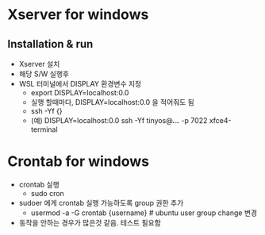 # Xserver for windows
## Installation & run
- Xserver 설치
- 해당 S/W 실행후
- WSL 터미널에서 DISPLAY 환경변수 지정
  - export DISPLAY=localhost:0.0
  - 실행 할때마다, DISPLAY=localhost:0.0 을 적어줘도 됨
  - ssh -Yf {}
  - (예) DISPLAY=localhost:0.0 ssh -Yf tinyos@***.***.***.*** -p 7022 xfce4-terminal  
  

# Crontab for windows
  - crontab 실행
    - sudo cron
  - sudoer 에게 crontab 실행 가능하도록 group 권한 추가
    - usermod -a -G crontab {username} # ubuntu user group change 변경 
  - 동작을 안하는 경우가 많은것 같음. 테스트 필요함
